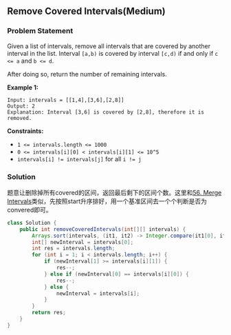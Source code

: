 ## Remove Covered Intervals(Medium)

### Problem Statement

Given a list of intervals, remove all intervals that are covered by another interval in the list. Interval `[a,b)` is covered by interval `[c,d)` if and only if `c <= a` and `b <= d`.

After doing so, return the number of remaining intervals.

 

**Example 1:**

```
Input: intervals = [[1,4],[3,6],[2,8]]
Output: 2
Explanation: Interval [3,6] is covered by [2,8], therefore it is removed.
```

 

**Constraints:**

- `1 <= intervals.length <= 1000`
- `0 <= intervals[i][0] < intervals[i][1] <= 10^5`
- `intervals[i] != intervals[j]` for all `i != j`

### Solution

题意让删除掉所有covered的区间，返回最后剩下的区间个数。这里和[56. Merge Intervals](merge-intervals.md)类似，先按照start升序排好，用一个基准区间去一个个判断是否为convered即可。

```java
class Solution {
    public int removeCoveredIntervals(int[][] intervals) {
        Arrays.sort(intervals, (it1, it2) -> Integer.compare(it1[0], it2[0]));
        int[] newInterval = intervals[0];
        int res = intervals.length;
        for (int i = 1; i < intervals.length; i++) {
            if (newInterval[1] >= intervals[i][1]) {
                res--;
            } else if (newInterval[0] == intervals[i][0]) {
                res--;
            } else {
                newInterval = intervals[i];
            }
        }
        return res;
    }
}
```


